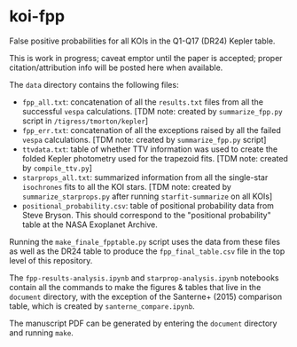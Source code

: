 # koi-fpp
False positive probabilities for all KOIs in the Q1-Q17 (DR24) Kepler table.

This is work in progress; caveat emptor until the paper is accepted; proper citation/attribution info will be posted here when available.

The `data` directory contains the following files:

* `fpp_all.txt`: concatenation of all the `results.txt` files from
all the successful `vespa` calculations. [TDM note: created by 
`summarize_fpp.py` script in `/tigress/tmorton/kepler`]
* `fpp_err.txt`: concatenation of all the exceptions raised by all
the failed `vespa` calculations. [TDM note: created by 
`summarize_fpp.py` script]
* `ttvdata.txt`: table of whether TTV information was used
to create the folded Kepler photometry used for the trapezoid fits.
[TDM note: created by `compile_ttv.py`]
* `starprops_all.txt`: summarized information from all the single-star
`isochrones` fits to all the KOI stars. [TDM note: created by `summarize_starprops.py`
after running `starfit-summarize` on all KOIs]
* `positional_probability.csv`: table of positional probability
data from Steve Bryson.  This should correspond to the "positional
probability" table at the NASA Exoplanet Archive.

Running the `make_finale_fpptable.py` script uses the data from these files
as well as the DR24 table to produce the `fpp_final_table.csv` file in the top
level of this repository.

The `fpp-results-analysis.ipynb` and `starprop-analysis.ipynb` notebooks
contain all the commands to make the figures & tables that live in
the `document` directory, with the exception of the Santerne+ (2015)
comparison table, which is created by `santerne_compare.ipynb`.

The manuscript PDF can be generated by entering the `document` directory
and running `make`.

